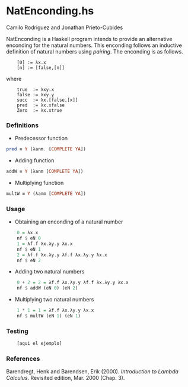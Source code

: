 # NatEnconding.hs

Camilo Rodriguez and Jonathan Prieto-Cubides

NatEnconding is a Haskell program intends to provide
an alternative enconding for the natural numbers.
This enconding follows an inductive definition of
natural numbers using *pairing*. The enconding is as
follows.

```
    [0] := λx.x
    [n] := [false,[n]]
```

where

```
    true  := λxy.x
    false := λxy.y
    succ  := λx.[false,[x]]
    pred  := λx.xfalse
    Zero  := λx.xtrue
```

### Definitions

* Predecessor function

```Haskell
pred ≡ Y (λanm. [COMPLETE YA])
```

* Adding function

```Haskell
addW ≡ Y (λanm [COMPLETE YA])
```

* Multiplying function

```Haskell
multW ≡ Y (λanm [COMPLETE YA])
```


### Usage

* Obtaining an enconding of a natural number

```Haskell
    0 = λx.x 
    nf $ eN 0
    1 = λf.f λx.λy.y λx.x
    nf $ eN 1
    2 = λf.f λx.λy.y λf.f λx.λy.y λx.x
    nf $ eN 2
```

* Adding two natural numbers

```Haskell
    0 + 2 = 2 = λf.f λx.λy.y λf.f λx.λy.y λx.x
    nf $ addW (eN 0) (eN 2)
```

* Multiplying two natural numbers

```Haskell
    1 * 1 = 1 = λf.f λx.λy.y λx.x
    nf $ multW (eN 1) (eN 1)
```
### Testing

```Haskell
    [aqui el ejemplo]
```


### References

Barendregt, Henk and Barendsen, Erik (2000). *Introduction to Lambda Calculus*.
Revisited edition, Mar. 2000 (Chap. 3).
